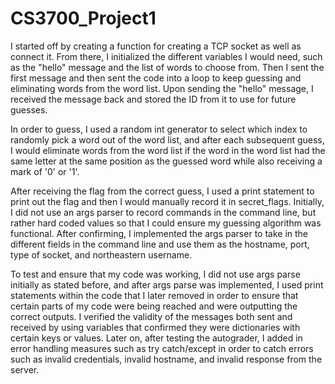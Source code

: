 # CS3700_Project1

I started off by creating a function for creating a TCP socket as well as 
connect it. From there, I initialized the different variables I would need, 
such as the "hello" message and the list of words to choose from. Then I sent 
the first message and then sent the code into a loop to keep guessing and 
eliminating words from the word list. Upon sending the "hello" message, I 
received the message back and stored the ID from it to use for future guesses. 

In order to guess, I used a random int generator to select which index to 
randomly pick a word out of the word list, and after each subsequent guess, 
I would eliminate words from the word list if the word in the word list had 
the same letter at the same position as the guessed word while also receiving 
a mark of '0' or '1'.

After receiving the flag from the correct guess, I used a print statement 
to print out the flag and then I would manually record it in secret_flags. 
Initially, I did not use an args parser to record commands in the command line, 
but rather hard coded values so that I could ensure my guessing algorithm was 
functional. After confirming, I implemented the args parser to take in the 
different fields in the command line and use them as the hostname, port, type 
of socket, and northeastern username.

To test and ensure that my code was working, I did not use args parse initially
as stated before, and after args parse was implemented, I used print statements 
within the code that I later removed in order to ensure that certain parts of 
my code were being reached and were outputting the correct outputs. I verified 
the validity of the messages both sent and received by using variables that 
confirmed they were dictionaries with certain keys or values. Later on, after 
testing the autograder, I added in error handling measures such as try 
catch/except in order to catch errors such as invalid credentials, invalid 
hostname, and invalid response from the server.


